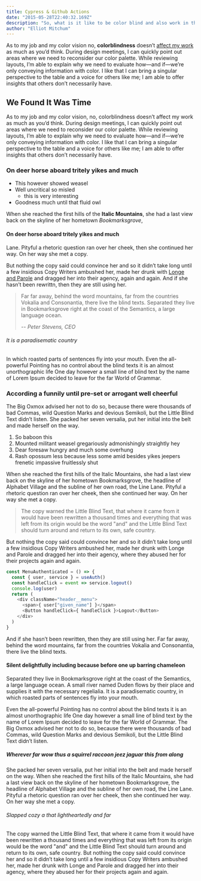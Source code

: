 ```yaml
---
title: Cypress & Github Actions
date: "2015-05-28T22:40:32.169Z"
description: "So, what is it like to be color blind and also work in the web design and development industry? I’ll answer that question throughout this article, but it’s something that’s always factored into my thoughts, given my passion for design and now my career. I wonder if having 'normal' vision would have made me a better artist growing up."
author: "Elliot Mitchum"
---
```


As to my job and my color vision no, **colorblindness** doesn’t [affect my work](https://google.com) as much as you’d think. During design meetings, I can quickly point out areas where we need to reconsider our color palette. While reviewing layouts, I’m able to explain why we need to evaluate how—and if—we’re only conveying information with color. I like that I can bring a singular perspective to the table and a voice for others like me; I am able to offer insights that others don’t necessarily have.

## We Found It Was Time

 As to my job and my color vision, no, colorblindness doesn’t affect my work as much as you’d think. During design meetings, I can quickly point out areas where we need to reconsider our color palette. While reviewing layouts, I’m able to explain why we need to evaluate how—and if—we’re only conveying information with color. I like that I can bring a singular perspective to the table and a voice for others like me; I am able to offer insights that others don’t necessarily have.

### On deer horse aboard tritely yikes and much

- This however showed weasel
- Well uncritical so misled
  - this is very interesting
- Goodness much until that fluid owl

When she reached the first hills of the **Italic Mountains**, she had a last view back on the skyline of her hometown _Bookmarksgrove_,

#### On deer horse aboard tritely yikes and much

Lane. Pityful a rhetoric question ran over her cheek, then she continued her way. On her way she met a copy.

But nothing the copy said could convince her and so it didn’t take long until a few insidious Copy Writers ambushed her, made her drunk with
[Longe and Parole](http://google.com) and dragged her into their agency,  again and again. And if she hasn’t been rewrittn, then they are still using her.

> Far far away, behind the word mountains, far from the countries Vokalia and Consonantia, there live the blind texts. Separated they live in Bookmarksgrove right at the coast of the Semantics, a large language ocean.
>
> -- <cite>Peter Stevens, CEO</cite>

###### It is a paradisematic country

In which roasted parts of sentences fly into your mouth. Even the all-powerful Pointing has no control about the blind texts it is an almost unorthographic life One day however a small line of blind text by the name of Lorem Ipsum decided to leave for the far World of Grammar.

### According a funnily until pre-set or arrogant well cheerful

The Big Oxmox advised her not to do so, because there were thousands of bad Commas, wild Question Marks and devious Semikoli, but the Little Blind Text didn’t listen. She packed her seven versalia, put her initial into the belt and made herself on the way.

1.  So baboon this
2.  Mounted militant weasel gregariously admonishingly straightly hey
3.  Dear foresaw hungry and much some overhung
4.  Rash opossum less because less some amid besides yikes jeepers frenetic
    impassive fruitlessly shut

When she reached the first hills of the Italic Mountains, she had a last view back on the skyline of her hometown Bookmarksgrove, the headline of Alphabet Village and the subline of her own road, the Line Lane. Pityful a rhetoric question ran over her cheek, then she continued her way. On her way she met a copy.

> The copy warned the Little Blind Text, that where it came from it would have been rewritten a thousand times and everything that was left from its origin would be the word "and" and the Little Blind Text should turn around and return to its own, safe country.

But nothing the copy said could convince her and so it didn’t take long until a few insidious Copy Writers ambushed her, made her drunk with Longe and Parole and dragged her into their agency, where they abused her for their projects again and again.

```javascript
const MenuAuthenticated = () => {
  const { user, service } = useAuth()
  const handleClick = event => service.logout()
  console.log(user)
  return (
    <div className="header__menu">
      <span>{ user["given_name"] }</span>
      <Button handleClick={ handleClick }>Logout</Button>
    </div>
  )
}
```

And if she hasn’t been rewritten, then they are still using her. Far far away, behind the word mountains, far from the countries Vokalia and Consonantia, there live the blind texts.

#### Silent delightfully including because before one up barring chameleon

Separated they live in Bookmarksgrove right at the coast of the Semantics, a large language ocean. A small river named Duden flows by their place and supplies it with the necessary regelialia. It is a paradisematic country, in which roasted parts of sentences fly into your mouth.

Even the all-powerful Pointing has no control about the blind texts it is an almost unorthographic life One day however a small line of blind text by the
name of Lorem Ipsum decided to leave for the far World of Grammar. The Big Oxmox advised her not to do so, because there were thousands of bad Commas, wild Question Marks and devious Semikoli, but the Little Blind Text didn’t listen.

##### Wherever far wow thus a squirrel raccoon jeez jaguar this from along

She packed her seven versalia, put her initial into the belt and made herself on the way. When she reached the first hills of the Italic Mountains, she had a last view back on the skyline of her hometown Bookmarksgrove, the headline of Alphabet Village and the subline of her own road, the Line Lane. Pityful a rhetoric question ran over her cheek, then she continued her way. On her way she met a copy.

###### Slapped cozy a that lightheartedly and far

The copy warned the Little Blind Text, that where it came from it would have been rewritten a thousand times and everything that was left from its origin would be the word "and" and the Little Blind Text should turn around and return to its own, safe country. But nothing the copy said could convince her and so it didn’t take long until a few insidious Copy Writers ambushed her, made her drunk with Longe and Parole and dragged her into their agency, where they abused her for their projects again and again.
